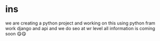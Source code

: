 # ins
we are creating a python project and working on this using python fram work django and api and we do seo at wr level 
all information is coming soon
😋😋
